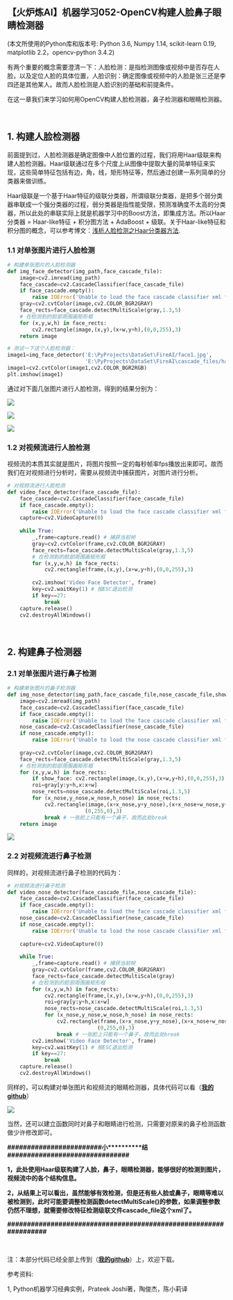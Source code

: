 【火炉炼AI】机器学习052-OpenCV构建人脸鼻子眼睛检测器
-

(本文所使用的Python库和版本号: Python 3.6, Numpy 1.14, scikit-learn 0.19, matplotlib 2.2，opencv-python 3.4.2)

有两个重要的概念需要澄清一下：人脸检测：是指检测图像或视频中是否存在人脸，以及定位人脸的具体位置，人脸识别：确定图像或视频中的人脸是张三还是李四还是其他某人。故而人脸检测是人脸识别的基础和前提条件。

在这一章我们来学习如何用OpenCV构建人脸检测器，鼻子检测器和眼睛检测器。

<br/>

## 1. 构建人脸检测器

前面提到过，人脸检测器是确定图像中人脸位置的过程，我们将用Haar级联来构建人脸检测器。Haar级联通过在多个尺度上从图像中提取大量的简单特征来实现，这些简单特征包括有边，角，线，矩形特征等，然后通过创建一系列简单的分类器来做训练。

Haar级联是一个基于Haar特征的级联分类器，所谓级联分类器，是把多个弱分类器串联成一个强分类器的过程，弱分类器是指性能受限，预测准确度不太高的分类器，所以此处的串联实际上就是机器学习中的Boost方法，即集成方法。所以Haar分类器 =  Haar-like特征 + 积分图方法 + AdaBoost + 级联。关于Haar-like特征和积分图的概念，可以参考博文：[浅析人脸检测之Haar分类器方法](http://www.cnblogs.com/ello/archive/2012/04/28/2475419.html).

### 1.1 对单张图片进行人脸检测 

```py
# 构建单张图片的人脸检测器
def img_face_detector(img_path,face_cascade_file):
    image=cv2.imread(img_path)
    face_cascade=cv2.CascadeClassifier(face_cascade_file)
    if face_cascade.empty(): 
        raise IOError('Unable to load the face cascade classifier xml file!')
    gray=cv2.cvtColor(image,cv2.COLOR_BGR2GRAY)
    face_rects=face_cascade.detectMultiScale(gray,1.3,5)
    # 在检测到的脸部周围画矩形框
    for (x,y,w,h) in face_rects:
        cv2.rectangle(image,(x,y),(x+w,y+h),(0,0,255),3)
    return image
```

```py
# 测试一下这个人脸检测器：
image1=img_face_detector('E:\PyProjects\DataSet\FireAI/face1.jpg',
                         'E:\PyProjects\DataSet\FireAI\cascade_files/haarcascade_frontalface_alt.xml')
image1=cv2.cvtColor(image1,cv2.COLOR_BGR2RGB)
plt.imshow(image1)
```
通过对下面几张图片进行人脸检测，得到的结果分别为：

![](https://i.imgur.com/dOM3Hon.png)

![](https://i.imgur.com/iIWx3pa.png)

![](https://i.imgur.com/jgYHWwF.png)


### 1.2 对视频流进行人脸检测 

视频流的本质其实就是图片，将图片按照一定的每秒帧率fps播放出来即可。故而我们在对视频进行分析时，需要从视频流中捕获图片，对图片进行分析。

```py
# 对视频流进行人脸检测
def video_face_detector(face_cascade_file):
    face_cascade=cv2.CascadeClassifier(face_cascade_file)
    if face_cascade.empty(): 
        raise IOError('Unable to load the face cascade classifier xml file!')
    capture=cv2.VideoCapture(0)
    
    while True:
        _,frame=capture.read() # 捕获当前帧
        gray=cv2.cvtColor(frame,cv2.COLOR_BGR2GRAY)
        face_rects=face_cascade.detectMultiScale(gray,1.3,5)
        # 在检测到的脸部周围画矩形框
        for (x,y,w,h) in face_rects:
            cv2.rectangle(frame,(x,y),(x+w,y+h),(0,0,255),3)
        
        cv2.imshow('Video Face Detector', frame)
        key=cv2.waitKey(1) # 按ESC退出检测
        if key==27:
            break
    capture.release()
    cv2.destroyAllWindows()
```

<br/>

## 2. 构建鼻子检测器

### 2.1 对单张图片进行鼻子检测

```py
# 构建单张图片的鼻子检测器
def img_nose_detector(img_path,face_cascade_file,nose_cascade_file,show_face=True):
    image=cv2.imread(img_path)
    face_cascade=cv2.CascadeClassifier(face_cascade_file)
    if face_cascade.empty(): 
        raise IOError('Unable to load the face cascade classifier xml file!')
    nose_cascade=cv2.CascadeClassifier(nose_cascade_file)
    if nose_cascade.empty(): 
        raise IOError('Unable to load the nose cascade classifier xml file!')
        
    gray=cv2.cvtColor(image,cv2.COLOR_BGR2GRAY)
    face_rects=face_cascade.detectMultiScale(gray,1.3,5)
    # 在检测到的脸部周围画矩形框
    for (x,y,w,h) in face_rects:
        if show_face: cv2.rectangle(image,(x,y),(x+w,y+h),(0,0,255),3)
        roi=gray[y:y+h,x:x+w]
        nose_rects=nose_cascade.detectMultiScale(roi,1.3,5)
        for (x_nose,y_nose,w_nose,h_nose) in nose_rects:
            cv2.rectangle(image,(x+x_nose,y+y_nose),(x+x_nose+w_nose,y+y_nose+h_nose),
                         (0,255,0),3)
            break # 一张脸上只能有一个鼻子，故而此处break
    return image
```

![](https://i.imgur.com/3EVqtBp.png)

### 2.2 对视频流进行鼻子检测 

同样的，对视频流进行鼻子检测的代码为：

```py
# 对视频流进行鼻子检测
def video_nose_detector(face_cascade_file,nose_cascade_file):
    face_cascade=cv2.CascadeClassifier(face_cascade_file)
    if face_cascade.empty(): 
        raise IOError('Unable to load the face cascade classifier xml file!')
    nose_cascade=cv2.CascadeClassifier(nose_cascade_file)
    if nose_cascade.empty(): 
        raise IOError('Unable to load the nose cascade classifier xml file!')
        
    capture=cv2.VideoCapture(0)
    
    while True:
        _,frame=capture.read() # 捕获当前帧
        gray=cv2.cvtColor(frame,cv2.COLOR_BGR2GRAY)
        face_rects=face_cascade.detectMultiScale(gray)
        # 在检测到的脸部周围画矩形框
        for (x,y,w,h) in face_rects:
            cv2.rectangle(frame,(x,y),(x+w,y+h),(0,0,255),3)
            roi=gray[y:y+h,x:x+w]
            nose_rects=nose_cascade.detectMultiScale(roi,1.3,5)
            for (x_nose,y_nose,w_nose,h_nose) in nose_rects:
                cv2.rectangle(frame,(x+x_nose,y+y_nose),(x+x_nose+w_nose,y+y_nose+h_nose),
                             (0,255,0),3)
                break # 一张脸上只能有一个鼻子，故而此处break
        cv2.imshow('Video Face Detector', frame)
        key=cv2.waitKey(1) # 按ESC退出检测
        if key==27:
            break
    capture.release()
    cv2.destroyAllWindows()
```

同样的，可以构建对单张图片和视频流的眼睛检测器，具体代码可以看（[**我的github**](https://github.com/RayDean/MachineLearning)）

![](https://i.imgur.com/vDHz2Tj.png)


当然，还可以建立函数同时对鼻子和眼睛进行检测，只需要对原来的鼻子检测函数做少许修改即可。


**\#\#\#\#\#\#\#\#\#\#\#\#\#\#\#\#\#\#\#\#\#\#\#\#小\*\*\*\*\*\*\*\*\*\*结\#\#\#\#\#\#\#\#\#\#\#\#\#\#\#\#\#\#\#\#\#\#\#\#\#\#\#\#\#\#\#**

**1，此处使用Haar级联构建了人脸，鼻子，眼睛检测器，能够很好的检测到图片，视频流中的各个结构信息。**

**2，从结果上可以看出，虽然能够有效检测，但是还有些人脸或鼻子，眼睛等难以被检测到，此时可能要调整检测函数detectMultiScale()的参数，如果调整参数仍然不理想，就需要修改特征检测级联文件cascade_file这个xml了。**

**\#\#\#\#\#\#\#\#\#\#\#\#\#\#\#\#\#\#\#\#\#\#\#\#\#\#\#\#\#\#\#\#\#\#\#\#\#\#\#\#\#\#\#\#\#\#\#\#\#\#\#\#\#\#\#\#\#\#\#\#\#\#\#\#\#**


<br/>

注：本部分代码已经全部上传到（[**我的github**](https://github.com/RayDean/MachineLearning)）上，欢迎下载。

参考资料:

1, Python机器学习经典实例，Prateek Joshi著，陶俊杰，陈小莉译